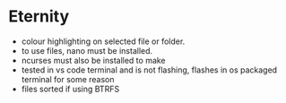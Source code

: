 # Eternity
 - colour highlighting on selected file or folder.
 - to use files, nano must be installed.
 - ncurses must also be installed to make
 - tested in vs code terminal and is not flashing, flashes in os packaged terminal for some reason
 - files sorted if using BTRFS
